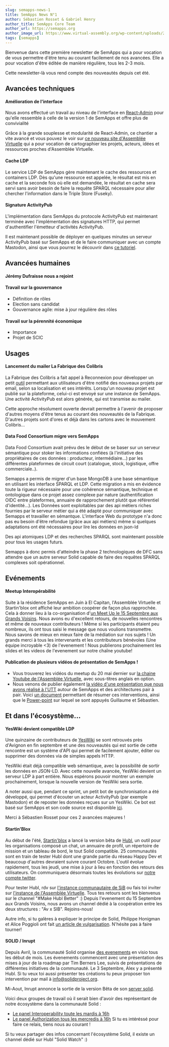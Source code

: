 ```yaml
---
slug: semapps-news-1
title: SemApps News N°1
author: Sébastien Rosset & Gabriel Henry
author_title: SemApps Core Team
author_url: https://semapps.org
author_image_url: https://www.virtual-assembly.org/wp-content/uploads/2017/05/cropped-ms-icon-60x60.png
tags: [semapps]
---
```


Bienvenue dans cette première newsletter de SemApps qui a pour vocation de vous permettre d'être tenu au courant facilement de nos avancées. Elle a pour vocation d'être éditée de manière régulière, tous les 2-3 mois.

Cette newsletter-là vous rend compte des nouveautés depuis cet été.

<!--truncate-->

## Avancées techniques

#### Amélioration de l'interface

Nous avons effectué un travail au niveau de l'interface en [React-Admin](https://marmelab.com/react-admin/) pour qu'elle ressemble à celle de la version 1 de SemApps et offre plus de convivialité

Grâce à la grande souplesse et modularité de React-Admin, ce chantier a vite avancé et vous pouvez le voir sur [ce nouveau site d'Assemblée Virtuelle](https://archipel.assemblee-virtuelle.org) qui a pour vocation de cartographier les projets, acteurs, idées et ressources proches d'Assemblée Virtuelle.

#### Cache LDP

Le service LDP de SemApps gère maintenant le cache des ressources et containers LDP. Dès qu'une ressource est appelée, le résultat est mis en cache et la seconde fois où elle est demandée, le résultat en cache sera servi sans avoir besoin de faire la requête SPARQL nécessaire pour aller chercher l'information dans le Triple Store (Fuseky).

#### Signature ActivityPub

L'implémentation dans SemApps du protocole ActivityPub est maintenant terminée avec l'implémentation des signatures HTTP, qui permet d'authentifier l'émetteur d'activités ActivityPub.

Il est maintenant possible de déployer en quelques minutes un serveur ActivityPub basé sur SemApps et de le faire communiquer avec un compte Mastodon, ainsi que vous pourrez le découvrir dans [ce tutoriel](https://semapps.org/docs/guides/activitypub).


## Avancées humaines

#### Jérémy Dufraisse nous a rejoint

#### Travail sur la gouvernance

- Définition de rôles
- Election sans candidat
- Gouvernance agile: mise à jour régulière des rôles

#### Travail sur la pérennité économique

- Importance
- Projet de SCIC


## Usages

#### Lancement du mailer La Fabrique des Colibris

La Fabrique des Colibris a fait appel à Reconnexion pour développer un petit [outil](https://alertes.colibris-lafabrique.org/) permettant aux utilisateurs d'être notifié des nouveaux projets par email, selon sa localisation et ses intérêts. Lorsqu'un nouveau projet est publié sur la plateforme, celui-ci est envoyé sur une instance de SemApps. Une activité ActivityPub est alors générée, qui est transmise au mailer.

Cette approche résolument ouverte devrait permettre à l'avenir de proposer d'autres moyens d'être tenus au courant des nouveautés de la Fabrique. D'autres projets sont d'ores et déjà dans les cartons avec le mouvement Colibris...

#### Data Food Consortium migre vers SemApps

Data Food Consortium avait prévu des le début de se baser sur un serveur sémantique pour stoker les informations confiées (à l'initiative des propriétaires de ces données : producteur, intermédiaire...) par les différentes plateformes de circuit court (catalogue, stock, logistique, offre commerciale..).

Semapps a permis de migrer d'un base MongoDB à une base sémantique en utilisant les interface SPARQL et LDP. Cette migration a mis en évidence toute la rigueur nécessaire pour une cohérence sémantique, technique et ontologique dans ce projet assez complexe par nature (authentification OIDC entre plateformes, annuaire de rapprochement plutôt que référentiel d'identité...). Les Données sont exploitables par des api métiers riches fournies par le serveur métier qui a été adapté pour communiquer avec Semapps et travailler en sémantque. L'interface Web du prototype n'a donc pas eu besoin d'être refondue (grâce aux api métiers) même si quelques adaptations ont été nécessaires pour lire les données en json-ld

Des api atomiques LDP et des recherches SPARQL sont maintenant possible pour tous les usages futurs.

Semapps à donc permis d'atteindre la phase 2 technologiques de DFC sans attendre que un autre serveur Solid capable de faire des requêtes SPARQL complexes soit opérationnel.

## Evénements

#### Meetup Interopérabilité

Suite à la résidence SemApps en Juin à El Capitan, l'Assemblée Virtuelle et Startin'blox ont affiché leur ambition coopérer de façon plus rapprochée. Cela à donner lieu à la co-organisation d'[un Meet Up le 15 Septembre aux Grands Voisins](https://www.facebook.com/events/609531263097830/). Nous avons eu d'excellent retours, de nouvelles rencontres et même de nouveaux contributeurs ! Même si les participants étaient peu nombreux, ils ont tous saisi le message que nous voulions transmettre. Nous savons de mieux en mieux faire de la médiation sur nos sujets !
Un grands merci à tous les intervenants et les contributeurs bénévoles (Une équipe incroyable <3) de l'evenement !
Nous publierons prochainement les slides et les videos de l'evenement sur notre chaîne youtube!

#### Publication de plusieurs vidéos de présentation de SemApps !

 - Vous trouverez les vidéos du meetup du 20 mai dernier sur [la chaine Youtube de l'Assemblée Virtuelle](https://www.youtube.com/channel/UCg7sYh_Y8cHFT4s82K4SVmA/), avec sous-titres anglais en option.
 - Nous venons de publier  également [la vidéo d'une présentation que nous avons réalisé à l'UTT](https://youtu.be/wjQSKP4DWmM) autour de SemApps et des architectures pair à pair. Voici [un document](https://pad.lescommuns.org/IRs8_6lIS_iucxqiPSXwNA?both) permettant de résumer ces interventions, ainsi que le [Power-point](https://docs.google.com/presentation/d/1lVUx4URcKkV1Z3G4EticbH1uCV_NwtVBlYo5cvqUOOc/edit?usp=sharing) sur lequel se sont appuyés Guillaume et Sébastien.


## Et dans l'écosystème...

#### YesWiki devient compatible LDP

Une quinzaine de contributeurs de [YesWiki](https://yeswiki.net) se sont retrouvés près d'Avignon en fin septembre et une des nouveautés qui est sortie de cette rencontre est un système d'API qui permet de facilement ajouter, éditer ou supprimer des données via de simples appels HTTP.

YesWiki était déjà compatible web sémantique, avec la possibilité de sortir les données en JSON-LD. Avec cette nouvelle avancée, YesWiki devient un serveur LDP à part entière. Nous espérons pouvoir montrer un exemple prochainement, lorsque la nouvelle version de YesWiki sera sortie.  

A noter aussi que, pendant ce sprint, un petit bot de synchronisation a été développé, qui permet d'écouter un acteur ActivityPub (par exemple Mastodon) et de reposter les données reçues sur un YesWiki. Ce bot est basé sur SemApps et son code source est disponible [ici](https://github.com/reconnexion/yeswiki-synchronizer).

Merci à Sébastien Rosset pour ces 2 avancées majeures !

#### Startin'Blox

Au début de l'été, [Startin'blox](https://startinblox.com/) a lancé la version bêta de [Hubl](https://hubl.world/), un outil pour les organisations composé un chat, un annuaire de profil, un répertoire de mission et un tableau de bord, le tout Solid compatible. 25 communautés sont en train de tester Hubl dont une grande partie du réseau Happy Dev et beaucoup d'autres devraient suivre courant Octobre. L'outil évolue rapidement, tous les jeudi, une mise à jour à lieu en fonction des retours des utilisateurs. On communiquera désormais toutes les évolutions sur [notre compte twitter](https://twitter.com/StartinBlox).

Pour tester Hubl, rdv sur [l'instance communautaire de SiB](https://community.startinblox.com) ou fais toi inviter sur [l'instance de l'Assemblée Virtuelle](https://virtual-assembly.hubl.world/). Tous tes retours sont les bienvenus sur le channel "#Make Hubl Better" :) Depuis l'evenement du 15 Septembre aux Grands Voisins, nous avons un channel dédié à la coopération entre les deux structures : "Av x SIB". Rejoins-nous!

Autre info, si tu galères à expliquer le principe de Solid, Philippe Honigman et Alice Poggioli ont fait [un article de vulgarisation](https://blog.orgtech.fr/un-avenir-solid/). N'hésite pas à faire tourner!

#### SOLID / Inrupt

Depuis Avril, la communauté Solid organise [des evenements](https://www.eventbrite.com/o/solid-project-30026804546) en visio tous les début de mois. Les évenements commencent avec une présentation des mises à jour de la roadmap par Tim Berners Lee, suivis de présentations de différentes initiatives de la communauté. Le 3 Septembre, Alex y a présenté Hubl. Si tu veux toi aussi présenter tes créations tu peux proposer ton intervention par mail à info@solidproject.org.

Mi-Aout, Inrupt annonce la sortie de la version Bêta de son [server solid](https://inrupt.com/products/enterprise-solid-server).

Voici deux groupes de travail où il serait bien d'avoir des représentant de notre écosystème dans la communauté Solid :
* [Le panel Interoperability toute les mardis à 16h](https://github.com/solid/data-interoperability-panel)
* [Le panel Authorization tous les mercredis à 16h](https://github.com/solid/authorization-panel)
Si tu es intéréssé pour faire ce relais, tiens nous au courant !

Si tu veux partager des infos concernant l'écosystème Solid, il existe un channel dédié sur Hubl "Solid Watch" :)
